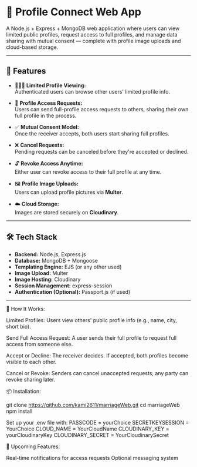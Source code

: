 # 🔐 Profile Connect Web App

A Node.js + Express + MongoDB web application where users can view limited public profiles, request access to full profiles, and manage data sharing with mutual consent — complete with profile image uploads and cloud-based storage.

---

## 🚀 Features

- 🧑‍🤝‍🧑 **Limited Profile Viewing:**  
  Authenticated users can browse other users' limited profile info.

- 🔄 **Profile Access Requests:**  
  Users can send full-profile access requests to others, sharing their own full profile in the process.

- ✅ **Mutual Consent Model:**  
  Once the receiver accepts, both users start sharing full profiles.

- ❌ **Cancel Requests:**  
  Pending requests can be canceled before they're accepted or declined.

- 🔓 **Revoke Access Anytime:**  
  Either user can revoke access to their full profile at any time.

- 🖼️ **Profile Image Uploads:**  
  Users can upload profile pictures via **Multer**.

- ☁️ **Cloud Storage:**  
  Images are stored securely on **Cloudinary**.

---

## 🛠️ Tech Stack

- **Backend:** Node.js, Express.js
- **Database:** MongoDB + Mongoose
- **Templating Engine:** EJS (or any other used)
- **Image Upload:** Multer
- **Image Hosting:** Cloudinary
- **Session Management:** express-session
- **Authentication (Optional):** Passport.js (if used)

---

🧠 How It Works:

Limited Profiles: Users view others' public profile info (e.g., name, city, short bio).

Send Full Access Request: A user sends their full profile to request full access from someone else.

Accept or Decline: The receiver decides. If accepted, both profiles become visible to each other.

Cancel or Revoke: Senders can cancel unaccepted requests; any party can revoke sharing later.

📦 Installation:

git clone https://github.com/kami2611/marriageWeb.git
cd marriageWeb
npm install

Set up your .env file with:
PASSCODE = yourChoice
SECRETKEYSESSION = YourChoice
CLOUD_NAME = YourCloudName
CLOUDINARY_KEY = yourCloudinaryKey
CLOUDINARY_SECRET = YourCloudinarySecret

📣 Upcoming Features:

Real-time notifications for access requests
Optional messaging system
